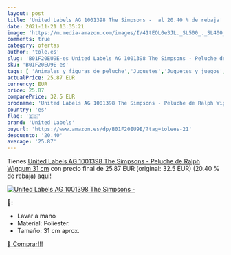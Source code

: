 ```yaml
---
layout: post
title: 'United Labels AG 1001398 The Simpsons -  al 20.40 % de rebaja'
date: 2021-11-21 13:35:21
image: 'https://m.media-amazon.com/images/I/41tEOL0e3JL._SL500_._SL400_.jpg'
comments: true
category: ofertas
author: 'tole.es'
slug: 'B01F20EU9E-es United Labels AG 1001398 The Simpsons - Peluche de Ralph...'
sku: 'B01F20EU9E-es'
tags: [ 'Animales y figuras de peluche','Juguetes','Juguetes y juegos','Peluches','peluche','united labels', ]
actualPrice: 25.87 EUR
currency: EUR
price: 25.87
comparePrice: 32.5 EUR
prodname: 'United Labels AG 1001398 The Simpsons - Peluche de Ralph Wiggum  31 cm'
country: 'es'
flag: '🇪🇸'
brand: 'United Labels'
buyurl: 'https://www.amazon.es/dp/B01F20EU9E/?tag=tolees-21'
descuento: '20.40'
average: '25.87'
---
```


Tienes [United Labels AG 1001398 The Simpsons - Peluche de Ralph Wiggum  31 cm](https://www.amazon.es/dp/B01F20EU9E/?tag=tolees-21) con precio final de  25.87 EUR (original: 32.5 EUR) (20.40 %  de rebaja) aqui!

[![United Labels AG 1001398 The Simpsons - ](https://m.media-amazon.com/images/I/41tEOL0e3JL._SL500_._SL400_.jpg)](https://www.amazon.es/dp/B01F20EU9E/?tag=tolees-21)

🔎:

- Lavar a mano
- Material: Poliéster.
- Tamaño: 31 cm aprox.

[🛒 Comprar!!!](https://www.amazon.es/dp/B01F20EU9E/?tag=tolees-21)
